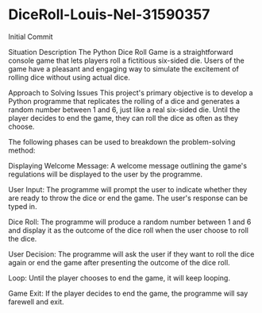 # DiceRoll-Louis-Nel-31590357

Initial Commit

Situation Description
The Python Dice Roll Game is a straightforward console game that lets players roll a fictitious six-sided die. 
Users of the game have a pleasant and engaging way to simulate the excitement of rolling dice without using actual dice.

Approach to Solving Issues
This project's primary objective is to develop a Python programme that replicates the rolling of a dice and generates a random number between 1 and 6, just like a real six-sided die. Until the player decides to end the game, they can roll the dice as often as they choose.

The following phases can be used to breakdown the problem-solving method:

Displaying Welcome Message: A welcome message outlining the game's regulations will be displayed to the user by the programme.

User Input: The programme will prompt the user to indicate whether they are ready to throw the dice or end the game. The user's response can be typed in.

Dice Roll: The programme will produce a random number between 1 and 6 and display it as the outcome of the dice roll when the user choose to roll the dice.

User Decision: The programme will ask the user if they want to roll the dice again or end the game after presenting the outcome of the dice roll.

Loop: Until the player chooses to end the game, it will keep looping.

Game Exit: If the player decides to end the game, the programme will say farewell and exit.